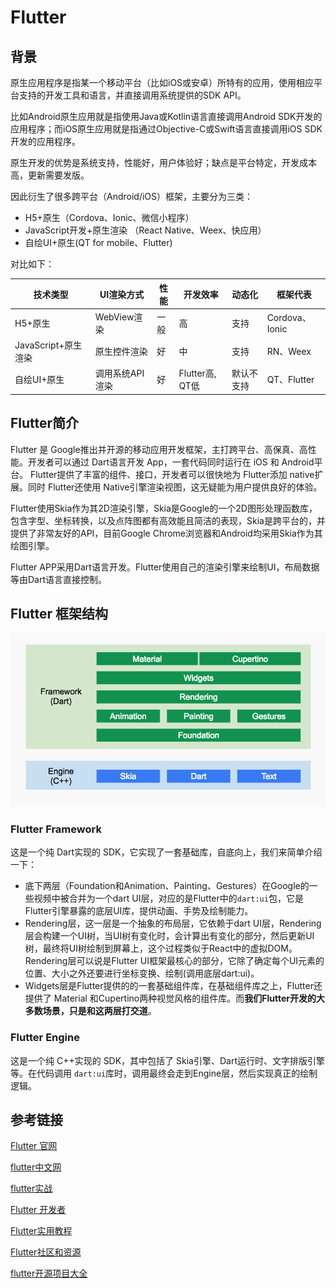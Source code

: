 # Flutter

## 背景

原生应用程序是指某一个移动平台（比如iOS或安卓）所特有的应用，使用相应平台支持的开发工具和语言，并直接调用系统提供的SDK API。

比如Android原生应用就是指使用Java或Kotlin语言直接调用Android SDK开发的应用程序；而iOS原生应用就是指通过Objective-C或Swift语言直接调用iOS SDK开发的应用程序。

原生开发的优势是系统支持，性能好，用户体验好；缺点是平台特定，开发成本高，更新需要发版。

因此衍生了很多跨平台（Android/iOS）框架，主要分为三类：

- H5+原生（Cordova、Ionic、微信小程序）
- JavaScript开发+原生渲染 （React Native、Weex、快应用）
- 自绘UI+原生(QT for mobile、Flutter)

对比如下：

| 技术类型            | UI渲染方式      | 性能 | 开发效率        | 动态化     | 框架代表       |
| ------------------- | --------------- | ---- | --------------- | ---------- | -------------- |
| H5+原生             | WebView渲染     | 一般 | 高              | 支持       | Cordova、Ionic |
| JavaScript+原生渲染 | 原生控件渲染    | 好   | 中              | 支持       | RN、Weex       |
| 自绘UI+原生         | 调用系统API渲染 | 好   | Flutter高, QT低 | 默认不支持 | QT、Flutter    |



## Flutter简介

Flutter 是 Google推出并开源的移动应用开发框架，主打跨平台、高保真、高性能。开发者可以通过 Dart语言开发 App，一套代码同时运行在 iOS 和 Android平台。 Flutter提供了丰富的组件、接口，开发者可以很快地为 Flutter添加 native扩展。同时 Flutter还使用 Native引擎渲染视图，这无疑能为用户提供良好的体验。

Flutter使用Skia作为其2D渲染引擎，Skia是Google的一个2D图形处理函数库，包含字型、坐标转换，以及点阵图都有高效能且简洁的表现，Skia是跨平台的，并提供了非常友好的API，目前Google Chrome浏览器和Android均采用Skia作为其绘图引擎。

Flutter APP采用Dart语言开发。Flutter使用自己的渲染引擎来绘制UI，布局数据等由Dart语言直接控制。

## Flutter 框架结构

![frame](./images/01-framework.png)

### Flutter Framework

这是一个纯 Dart实现的 SDK，它实现了一套基础库，自底向上，我们来简单介绍一下：

- 底下两层（Foundation和Animation、Painting、Gestures）在Google的一些视频中被合并为一个dart UI层，对应的是Flutter中的`dart:ui`包，它是Flutter引擎暴露的底层UI库，提供动画、手势及绘制能力。
- Rendering层，这一层是一个抽象的布局层，它依赖于dart UI层，Rendering层会构建一个UI树，当UI树有变化时，会计算出有变化的部分，然后更新UI树，最终将UI树绘制到屏幕上，这个过程类似于React中的虚拟DOM。Rendering层可以说是Flutter UI框架最核心的部分，它除了确定每个UI元素的位置、大小之外还要进行坐标变换、绘制(调用底层dart:ui)。
- Widgets层是Flutter提供的的一套基础组件库，在基础组件库之上，Flutter还提供了 Material 和Cupertino两种视觉风格的组件库。而**我们Flutter开发的大多数场景，只是和这两层打交道**。

### Flutter Engine

这是一个纯 C++实现的 SDK，其中包括了 Skia引擎、Dart运行时、文字排版引擎等。在代码调用 `dart:ui`库时，调用最终会走到Engine层，然后实现真正的绘制逻辑。



## 参考链接

[Flutter 官网](https://flutter.cn/)

[flutter中文网](https://flutterchina.club/)

[flutter实战](https://book.flutterchina.club/)

[Flutter 开发者](http://flutter.link/)

[Flutter实用教程](https://flutter.cn/docs/cookbook)

[Flutter社区和资源](https://www.flutter123.net/Article/Detail/28)

[flutter开源项目大全](https://juejin.im/post/6844904008830681101)

